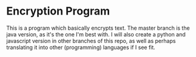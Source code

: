 # Encryption Program
This is a program which basically encrypts text. The master branch is the java version, as it's the one I'm best with.
I will also create a python and javascript version in other branches of this repo, as well as perhaps translating it into
other (programming) languages if I see fit.
